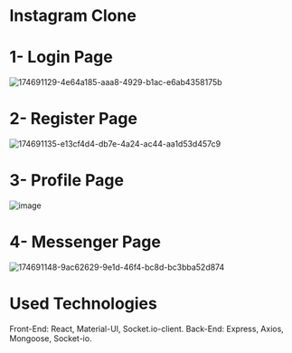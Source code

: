# Instagram Clone
 
# 1- Login Page
![174691129-4e64a185-aaa8-4929-b1ac-e6ab4358175b](https://user-images.githubusercontent.com/55853041/232611329-58409245-c9ff-4eba-83a2-c9eea32915a9.png)

# 2- Register Page

![174691135-e13cf4d4-db7e-4a24-ac44-aa1d53d457c9](https://user-images.githubusercontent.com/55853041/232611376-de033198-f55a-46a4-a2b2-8d7f837b627f.png)

# 3- Profile Page

![image](https://user-images.githubusercontent.com/55853041/232612792-c6e17075-684f-4f9f-a44e-1cf76643eda7.png)

# 4- Messenger Page

![174691148-9ac62629-9e1d-46f4-bc8d-bc3bba52d874](https://user-images.githubusercontent.com/55853041/232613152-225709ea-ed4a-47fb-a943-f39dc589bf4e.png)


# Used Technologies
Front-End: React, Material-UI, Socket.io-client.
Back-End: Express, Axios, Mongoose, Socket-io.
